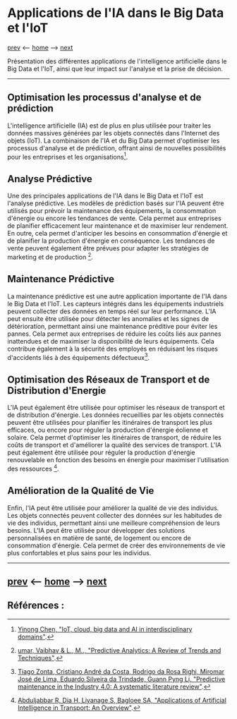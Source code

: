 # Applications de l'IA dans le Big Data et l'IoT
[prev](/pages/enjeux-et-defis.md) <-- [home](/README.md) --> [next](/pages/perspectives-futures.md)

Présentation des différentes applications de l'intelligence artificielle dans le Big Data et l'IoT, ainsi que leur impact sur l'analyse et la prise de décision.

-------
## Optimisation les processus d'analyse et de prédiction
L'intelligence artificielle (IA) est de plus en plus utilisée pour traiter les données massives générées par les objets connectés dans l'Internet des objets (IoT). La combinaison de l'IA et du Big Data permet d'optimiser les processus d'analyse et de prédiction, offrant ainsi de nouvelles possibilités pour les entreprises et les organisations[^1].

## Analyse Prédictive
Une des principales applications de l'IA dans le Big Data et l'IoT est l'analyse prédictive. Les modèles de prédiction basés sur l'IA peuvent être utilisés pour prévoir la maintenance des équipements, la consommation d'énergie ou encore les tendances de vente. Cela permet aux entreprises de planifier efficacement leur maintenance et de maximiser leur rendement. En outre, cela permet d'anticiper les besoins en consommation d'énergie et de planifier la production d'énergie en conséquence. Les tendances de vente peuvent également être prévues pour adapter les stratégies de marketing et de production [^2].

## Maintenance Prédictive
La maintenance prédictive est une autre application importante de l'IA dans le Big Data et l'IoT. Les capteurs intégrés dans les équipements industriels peuvent collecter des données en temps réel sur leur performance. L'IA peut ensuite être utilisée pour détecter les anomalies et les signes de détérioration, permettant ainsi une maintenance préditive pour éviter les pannes. Cela permet aux entreprises de réduire les coûts liés aux pannes inattendues et de maximiser la disponibilité de leurs équipements. Cela contribue également à la sécurité des employés en réduisant les risques d'accidents liés à des équipements défectueux[^3].

## Optimisation des Réseaux de Transport et de Distribution d'Energie
L'IA peut également être utilisée pour optimiser les réseaux de transport et de distribution d'énergie. Les données recueillies par les objets connectés peuvent être utilisées pour planifier les itinéraires de transport les plus efficaces, ou encore pour réguler la production d'énergie éolienne et solaire. Cela permet d'optimiser les itinéraires de transport, de réduire les coûts de transport et d'améliorer la qualité des services de transport. L'IA peut également être utilisée pour réguler la production d'énergie renouvelable en fonction des besoins en énergie pour maximiser l'utilisation des ressources [^4].

## Amélioration de la Qualité de Vie
Enfin, l'IA peut être utilisée pour améliorer la qualité de vie des individus. Les objets connectés peuvent collecter des données sur les habitudes de vie des individus, permettant ainsi une meilleure compréhension de leurs besoins. L'IA peut être utilisée pour développer des solutions personnalisées en matière de santé, de logement ou encore de consommation d'énergie. Cela permet de créer des environnements de vie plus confortables et plus sains pour les individus.

-------
[prev](/pages/enjeux-et-defis.md) <-- [home](/README.md) --> [next](/pages/perspectives-futures.md)
-


## Références : 

[^1]: [Yinong Chen, "IoT, cloud, big data and AI in interdisciplinary domains"](https://www.sciencedirect.com/science/article/abs/pii/S1569190X20300083).

[^2]: [umar, Vaibhav & L., M.., "Predictive Analytics: A Review of Trends and Techniques"](https://www.researchgate.net/publication/326435728_Predictive_Analytics_A_Review_of_Trends_and_Techniques).

[^3]: [Tiago Zonta, Cristiano André da Costa, Rodrigo da Rosa Righi, Miromar José de Lima, Eduardo Silveira da Trindade, Guann Pyng Li,
"Predictive maintenance in the Industry 4.0: A systematic literature review"](https://www.sciencedirect.com/science/article/abs/pii/S0360835220305787).

[^4]: [Abduljabbar R, Dia H, Liyanage S, Bagloee SA, "Applications of Artificial Intelligence in Transport: An Overview"](https://www.mdpi.com/2071-1050/11/1/189).
